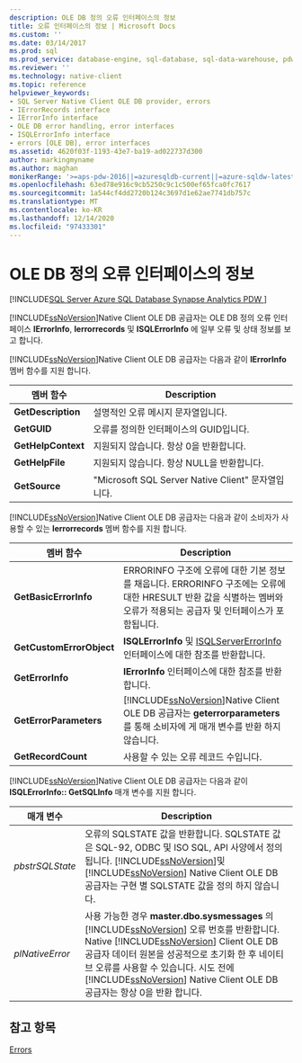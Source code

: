 ```yaml
---
description: OLE DB 정의 오류 인터페이스의 정보
title: 오류 인터페이스의 정보 | Microsoft Docs
ms.custom: ''
ms.date: 03/14/2017
ms.prod: sql
ms.prod_service: database-engine, sql-database, sql-data-warehouse, pdw
ms.reviewer: ''
ms.technology: native-client
ms.topic: reference
helpviewer_keywords:
- SQL Server Native Client OLE DB provider, errors
- IErrorRecords interface
- IErrorInfo interface
- OLE DB error handling, error interfaces
- ISQLErrorInfo interface
- errors [OLE DB], error interfaces
ms.assetid: 4620f03f-1193-43e7-ba19-ad022737d300
author: markingmyname
ms.author: maghan
monikerRange: '>=aps-pdw-2016||=azuresqldb-current||=azure-sqldw-latest||>=sql-server-2016||>=sql-server-linux-2017||=azuresqldb-mi-current'
ms.openlocfilehash: 63ed78e916c9cb5250c9c1c500ef65fca0fc7617
ms.sourcegitcommit: 1a544cf4dd2720b124c3697d1e62ae7741db757c
ms.translationtype: MT
ms.contentlocale: ko-KR
ms.lasthandoff: 12/14/2020
ms.locfileid: "97433301"
---
```

# <a name="information-in-ole-db-defined-error-interfaces"></a>OLE DB 정의 오류 인터페이스의 정보
[!INCLUDE[SQL Server Azure SQL Database Synapse Analytics PDW ](../../includes/applies-to-version/sql-asdb-asdbmi-asa-pdw.md)]

  [!INCLUDE[ssNoVersion](../../includes/ssnoversion-md.md)]Native Client OLE DB 공급자는 OLE DB 정의 오류 인터페이스 **IErrorInfo**, **Ierrorrecords** 및 **ISQLErrorInfo** 에 일부 오류 및 상태 정보를 보고 합니다.  
  
 [!INCLUDE[ssNoVersion](../../includes/ssnoversion-md.md)]Native Client OLE DB 공급자는 다음과 같이 **IErrorInfo** 멤버 함수를 지원 합니다.  
  
|멤버 함수|Description|  
|---------------------|-----------------|  
|**GetDescription**|설명적인 오류 메시지 문자열입니다.|  
|**GetGUID**|오류를 정의한 인터페이스의 GUID입니다.|  
|**GetHelpContext**|지원되지 않습니다. 항상 0을 반환합니다.|  
|**GetHelpFile**|지원되지 않습니다. 항상 NULL을 반환합니다.|  
|**GetSource**|"Microsoft SQL Server Native Client" 문자열입니다.|  
  
 [!INCLUDE[ssNoVersion](../../includes/ssnoversion-md.md)]Native Client OLE DB 공급자는 다음과 같이 소비자가 사용할 수 있는 **Ierrorrecords** 멤버 함수를 지원 합니다.  
  
|멤버 함수|Description|  
|---------------------|-----------------|  
|**GetBasicErrorInfo**|ERRORINFO 구조에 오류에 대한 기본 정보를 채웁니다. ERRORINFO 구조에는 오류에 대한 HRESULT 반환 값을 식별하는 멤버와 오류가 적용되는 공급자 및 인터페이스가 포함됩니다.|  
|**GetCustomErrorObject**|**ISQLErrorInfo** 및 [ISQLServerErrorInfo](../native-client-ole-db-interfaces/isqlservererrorinfo-geterrorinfo-ole-db.md) 인터페이스에 대한 참조를 반환합니다.|  
|**GetErrorInfo**|**IErrorInfo** 인터페이스에 대한 참조를 반환합니다.|  
|**GetErrorParameters**|[!INCLUDE[ssNoVersion](../../includes/ssnoversion-md.md)]Native Client OLE DB 공급자는 **geterrorparameters** 를 통해 소비자에 게 매개 변수를 반환 하지 않습니다.|  
|**GetRecordCount**|사용할 수 있는 오류 레코드 수입니다.|  
  
 [!INCLUDE[ssNoVersion](../../includes/ssnoversion-md.md)]Native Client OLE DB 공급자는 다음과 같이 **ISQLErrorInfo:: GetSQLInfo** 매개 변수를 지원 합니다.  
  
|매개 변수|Description|  
|---------------|-----------------|  
|*pbstrSQLState*|오류의 SQLSTATE 값을 반환합니다. SQLSTATE 값은 SQL-92, ODBC 및 ISO SQL, API 사양에서 정의됩니다. [!INCLUDE[ssNoVersion](../../includes/ssnoversion-md.md)]및 [!INCLUDE[ssNoVersion](../../includes/ssnoversion-md.md)] Native Client OLE DB 공급자는 구현 별 SQLSTATE 값을 정의 하지 않습니다.|  
|*plNativeError*|사용 가능한 경우 **master.dbo.sysmessages** 의 [!INCLUDE[ssNoVersion](../../includes/ssnoversion-md.md)] 오류 번호를 반환합니다. Native [!INCLUDE[ssNoVersion](../../includes/ssnoversion-md.md)] Client OLE DB 공급자 데이터 원본을 성공적으로 초기화 한 후 네이티브 오류를 사용할 수 있습니다. 시도 전에 [!INCLUDE[ssNoVersion](../../includes/ssnoversion-md.md)] Native Client OLE DB 공급자는 항상 0을 반환 합니다.|  
  
## <a name="see-also"></a>참고 항목  
 [Errors](../../relational-databases/native-client-ole-db-errors/errors.md)  
  
